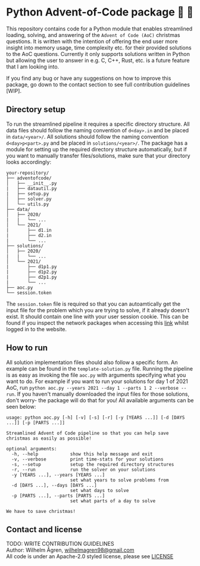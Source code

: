 # Python Advent-of-Code package 🎄 🌟
This repository contains code for a Python module that enables streamlined
loading, solving, and answering of the `Advent of Code (AoC)` christmas
questions. It is written with the intention of offering the end user more
insight into memory usage, time complexity etc. for their provided solutions to
the AoC questions. Currently it only supports solutions written in Python but
allowing the user to answer in e.g. C, C++, Rust, etc. is a future feature that
I am looking into.

If you find any bug or have any suggestions on how to improve this package, go
down to the contact section to see full contribution guidelines [WIP].

## Directory setup
To run the streamlined pipeline it requires a specific directory structure. All data files should follow the naming convention of `d<day>.in` and be placed in `data/<year>/`. All solutions should follow the naming convention `d<day>p<part>.py` and be placed in `solutions/<year>/`. The package has a module for setting up the required directory structure automatically, but if you want to manually transfer files/solutions, make sure that your directory looks accordingly:
```
your-repository/
├── adventofcode/
│   ├── __init__.py
|   ├── datautil.py
|   ├── setup.py
│   ├── solver.py
│   └── utils.py
├── data/
│   ├── 2020/
|   |   └── ...
│   └── 2021/
|       ├── d1.in
|       ├── d2.in
|       └── ...
├── solutions/
│   ├── 2020/
|   |   └── ...
│   └── 2021/
|       ├── d1p1.py
|       ├── d1p2.py
|       ├── d2p1.py
|       └── ...
├── aoc.py
└── session.token
```
The `session.token` file is required so that you can autoamtically get the input file for the problem which you are trying to solve, if it already doesn't exist. It should contain one line with your user session cookie. This can be found if you inspect the network packages when accessing this [link](https://adventofcode.com/2021/day/3/input) whilst logged in to the website. 

## How to run
All solution implementation files should also follow a specific form. An example can be found in the `template-solution.py` file. Running the pipeline is as easy as invoking the file `aoc.py` with arguments specifying what you want to do. For example if you want to run your solutions for day 1 of 2021 AoC, run `python aoc.py --years 2021 --day 1 --parts 1 2 --verbose --run`. If you haven't manually downloaded the input files for those solutions, don't worry- the package will do that for you! All available arguments can be seen below:
```
usage: python aoc.py [-h] [-v] [-s] [-r] [-y [YEARS ...]] [-d [DAYS ...]] [-p [PARTS ...]]

Streamlined Advent of Code pipeline so that you can help save christmas as easily as possible!

optional arguments:
  -h, --help            show this help message and exit
  -v, --verbose         print time-stats for your solutions
  -s, --setup           setup the required directory structures
  -r, --run             run the solver on your solutions
  -y [YEARS ...], --years [YEARS ...]
                        set what years to solve problems from
  -d [DAYS ...], --days [DAYS ...]
                        set what days to solve
  -p [PARTS ...], --parts [PARTS ...]
                        set what parts of a day to solve

We have to save christmas!
```

## Contact and license
TODO: WRITE CONTRIBUTION GUIDELINES
<br>Author: Wilhelm Ågren, wilhelmagren98@gmail.com
<br>All code is under an Apache-2.0 styled license, please see
[LICENSE](https://github.com/willeagren/advent-of-code/blob/rewrite-complete/LICENSE)
